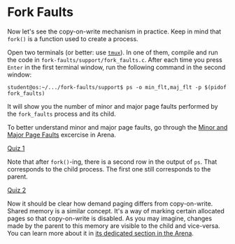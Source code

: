 # Fork Faults

Now let's see the copy-on-write mechanism in practice.
Keep in mind that `fork()` is a function used to create a process.

Open two terminals (or better: use [`tmux`](https://github.com/tmux/tmux/wiki)).
In one of them, compile and run the code in `fork-faults/support/fork_faults.c`.
After each time you press `Enter` in the first terminal window, run the following command in the second window:

```console
student@os:~/.../fork-faults/support$ ps -o min_flt,maj_flt -p $(pidof fork_faults)
```

It will show you the number of minor and major page faults performed by the `fork_faults` process and its child.

To better understand minor and major page faults, go through the [Minor and Major Page Faults](../../../arena/reading/arena.md#minor-and-major-page-faults) excercise in Arena.

[Quiz 1](../tasks/questions/parent-faults-before-fork.md)

Note that after `fork()`-ing, there is a second row in the output of `ps`.
That corresponds to the child process.
The first one still corresponds to the parent.

[Quiz 2](../tasks/questions/child-faults-after-write.md)

Now it should be clear how demand paging differs from copy-on-write.
Shared memory is a similar concept.
It's a way of marking certain allocated pages so that copy-on-write is disabled.
As you may imagine, changes made by the parent to this memory are visible to the child and vice-versa.
You can learn more about it in [its dedicated section in the Arena](../../../arena/reading/arena.md#shared-memory).
